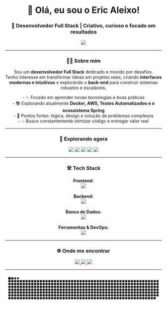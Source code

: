 <h1 align="center">👋 Olá, eu sou o Eric Aleixo!</h1>
<h3 align="center">🚀 Desenvolvedor Full Stack | Criativo, curioso e focado em resultados</h3>

<p align="center">
  <img src="https://readme-typing-svg.herokuapp.com?font=Fira+Code&size=22&pause=1000&color=FF79C6&center=true&vCenter=true&width=600&lines=Desenvolvedor+Full+Stack;Entusiasta+de+Tecnologia;Café+%2B+Código+%3D+Produtividade;Sempre+buscando+novos+desafios;Criatividade+%2B+Lógica+%3D+Resultados"/>
</p>

---

<h3 align="center"> 🧑‍💻 Sobre mim </h3>
<p align="center">
Sou um <strong>desenvolvedor Full Stack</strong> dedicado e movido por desafios.<br/>
Tenho interesse em transformar ideias em projetos reais, criando <strong>interfaces modernas e intuitivas</strong> e explorando o <strong>back-end</strong> para construir sistemas robustos e escaláveis.
</p>

<p align="center">
- ✨ Focado em aprender novas tecnologias e boas práticas<br/>
- 📚 Explorando atualmente <strong>Docker, AWS, Testes Automatizados e o ecossistema Spring</strong><br/>
- 🎯 Pontos fortes: lógica, design e solução de problemas complexos<br/>
- 💡 Busco constantemente otimizar código e entregar valor real
</p>

---

<h3 align="center">🚀 Explorando agora</h3>
<p align="center">
  <img src="https://img.shields.io/badge/Docker-%232496ED?style=for-the-badge&logo=docker&logoColor=white"/>
  <img src="https://img.shields.io/badge/AWS-%23FF9900?style=for-the-badge&logo=amazonaws&logoColor=white"/>
  <img src="https://img.shields.io/badge/Testes_Automatizados-15C213?style=for-the-badge&logo=jest&logoColor=white"/>
  <img src="https://img.shields.io/badge/Spring-%236DB33F?style=for-the-badge&logo=spring&logoColor=white"/>
  <img src="https://img.shields.io/badge/Angular-DD0031?style=for-the-badge&logo=angular&logoColor=white"/>
</p>


---

<h3 align="center">🛠️ Tech Stack</h3>
<p align="center">
<strong>Frontend:</strong><br/>
<img src="https://skillicons.dev/icons?i=html,css,js,ts,react,nextjs,tailwind&theme=light" height="40"/>
</p>

<p align="center">
<strong>Backend:</strong><br/>
<img src="https://skillicons.dev/icons?i=nodejs,express,java,spring,nestjs,ruby&theme=light" height="40"/>
</p>

<p align="center">
<strong>Banco de Dados:</strong><br/>
<img src="https://skillicons.dev/icons?i=postgresql,sqlite&theme=light" height="40"/>
</p>

<p align="center">
<strong>Ferramentas & DevOps:</strong><br/>
<img src="https://skillicons.dev/icons?i=git,github,docker,linux,vscode,postman&theme=light" height="40"/>
</p>

---

<h3 align="center">🌐 Onde me encontrar</h3>
<p align="center">
  <a href="https://www.linkedin.com/in/eric-aleixo" target="_blank">
    <img src="https://img.shields.io/badge/LinkedIn-%230A66C2.svg?&style=for-the-badge&logo=linkedin&logoColor=white"/>
  </a>
  <a href="https://www.instagram.com/eric.alxy/" target="_blank">
    <img src="https://img.shields.io/badge/Instagram-%23E4405F.svg?&style=for-the-badge&logo=instagram&logoColor=white"/>
  </a>
  <a href="#">
    <img src="https://img.shields.io/badge/Discord-%237289DA.svg?&style=for-the-badge&logo=discord&logoColor=white"/>
  </a>
</p>

---

<p align="center">
  <img src="https://raw.githubusercontent.com/Platane/snk/output/github-contribution-grid-snake.svg" alt="Snake animation" />
</p>
